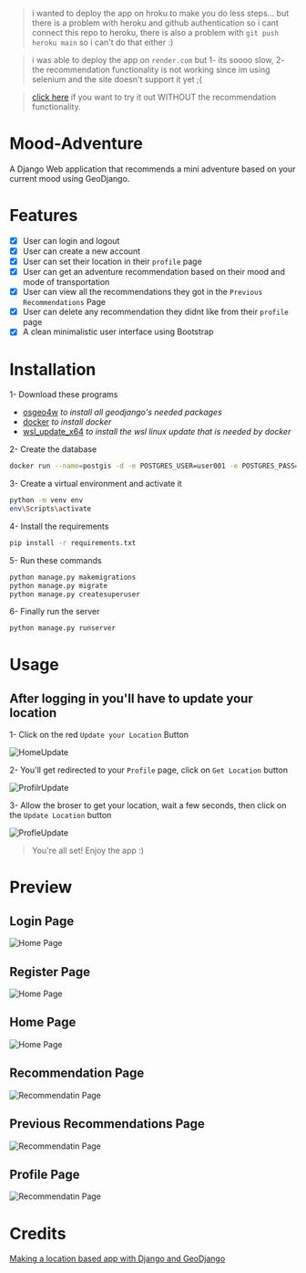 
> i wanted to deploy the app on hroku to make you do less steps... but there is a problem with heroku and github authentication so i cant connect this repo to heroku, there is also a problem with `git push heroku main` so i can't do that either :)

> i was able to deploy the app on `render.com` but 1- its soooo slow, 2- the recommendation functionality is not working since im using selenium and the site doesn't support it yet ;( 

> [click here](https://adventure.onrender.com) if you want to try it out WITHOUT the recommendation functionality.

# Mood-Adventure

A Django Web application that recommends a mini adventure based on your current mood using GeoDjango.

# Features

- [x] User can login and logout
- [x] User can create a new account
- [x] User can set their location in their `profile` page
- [x] User can get an adventure recommendation based on their mood and mode of transportation
- [x] User can view all the recommendations they got in the `Previous Recommendations` Page
- [x] User can delete any recommendation they didnt like from their `profile` page
- [x] A clean minimalistic user interface using Bootstrap

# Installation

1- Download these programs 
- [osgeo4w](https://trac.osgeo.org/osgeo4w/) *to install all geodjango's needed packages*
- [docker](https://www.docker.com/products/docker-desktop/) *to install docker*
- [wsl_update_x64](https://wslstorestorage.blob.core.windows.net/wslblob/wsl_update_x64.msi) *to install the wsl linux update that is needed by docker*

2- Create the database
```bash
docker run --name=postgis -d -e POSTGRES_USER=user001 -e POSTGRES_PASS=123456789 -e POSTGRES_DBNAME=gis -p 5432:5432 kartoza/postgis:9.6-2.4
```

3- Create a virtual environment and activate it 
```bash
python -m venv env
env\Scripts\activate
```

4- Install the requirements

```bash
pip install -r requirements.txt
```

5- Run these commands
```bash
python manage.py makemigrations
python manage.py migrate
python manage.py createsuperuser
```

6- Finally run the server
```bash
python manage.py runserver
```

# Usage

## After logging in you'll have to update your location

1- Click on the red `Update your Location` Button <br>

![HomeUpdate](/media/updateloc.png)

2- You'll get redirected to your `Profile` page, click on `Get Location` button<br>

![ProfilrUpdate](/media/getloc.png)

3- Allow the broser to get your location, wait a few seconds, then click on the `Update Location` button <br>

![ProfleUpdate](/media/updatelocc.png)

> You're all set! Enjoy the app :)

# Preview

## Login Page
![Home Page](/media/login.png)

## Register Page
![Home Page](/media/Register.png)

## Home Page
![Home Page](/media/HomePage.png)

## Recommendation Page
![Recommendatin Page](/media/Recommendation_view.png)

## Previous Recommendations Page
![Recommendatin Page](/media/Previous_Recommendations.png)

## Profile Page
![Recommendatin Page](/media/Profile_Page.png)

# Credits

[Making a location based app with Django and GeoDjango](https://realpython.com/location-based-app-with-geodjango-tutorial/)